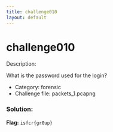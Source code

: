 ```yaml
---
title: challenge010
layout: default
---
```


# challenge010

Description: 

What is the password used for the login?

- Category: forensic
- Challenge file: packets\_1.pcapng

### Solution:

**Flag:** `isfcr{gr0up}`


